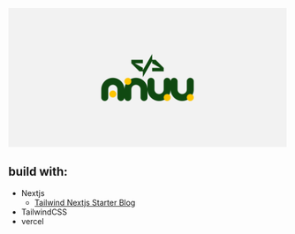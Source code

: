 ![tailwind-nextjs-banner](/public/static/images/asset/twitter-card.png)

## build with:

- Nextjs
  - [Tailwind Nextjs Starter Blog](https://github.com/timlrx/tailwind-nextjs-starter-blog)
- TailwindCSS
- vercel
